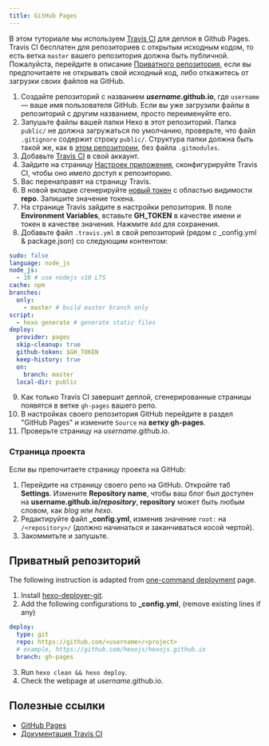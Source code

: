 ```yaml
---
title: GitHub Pages
---
```


В этом туториале мы используем [Travis CI](https://travis-ci.com/) для деплоя в Github Pages. Travis CI бесплатен для репозиториев с открытым исходным кодом, то есть ветка `master` вашего репозитория должна быть публичной. Пожалуйста, перейдите в описание [Приватного репозитория](#Private-repository), если вы предпочитаете не открывать свой исходный код, либо откажитесь от загрузки своих файлов на GitHub.

1. Создайте репозиторий с названием <b>*username*.github.io</b>, где `username` — ваше имя пользователя GitHub. Если вы уже загрузили файлы в репозиторий с другим названием, просто переименуйте его.
2. Запушьте файлы вашей папки Hexo в этот репозиторий. Папка `public/` не должна загружаться по умолчанию, проверьте, что файл `.gitignore` содержит строку `public/`. Структура папки должна быть такой же, как в [этом репозитории](https://github.com/hexojs/hexo-starter), без файла `.gitmodules`.
3. Добавьте [Travis CI](https://github.com/marketplace/travis-ci) в свой аккаунт.
4. Зайдите на страницу [Настроек приложения](https://github.com/settings/installations), сконфигурируйте Travis CI, чтобы оно имело доступ к репозиторию.
5. Вас перенаправят на страницу Travis.
6. В новой вкладке сгенерируйте [новый токен](https://github.com/settings/tokens) с областью видимости **repo**. Запишите значение токена.
7. На странице Travis зайдите в настройки репозитория. В поле **Environment Variables**, вставьте **GH_TOKEN** в качестве имени и токен в качестве значения. Нажмите `Add` для сохранения.
8. Добавьте файл `.travis.yml` в свой репозиторий (рядом с _config.yml & package.json) со следующим контентом:

```yml
sudo: false
language: node_js
node_js:
  - 10 # use nodejs v10 LTS
cache: npm
branches:
  only:
    - master # build master branch only
script:
  - hexo generate # generate static files
deploy:
  provider: pages
  skip-cleanup: true
  github-token: $GH_TOKEN
  keep-history: true
  on:
    branch: master
  local-dir: public
```

9. Как только Travis CI завершит деплой, сгенерированные страницы появятся в ветке `gh-pages` вашего репо.
10. В настройках своего репозитория GitHub перейдите в раздел "GitHub Pages" и измените `Source` на **ветку gh-pages**.
11. Проверьте страницу на *username*.github.io.

### Страница проекта

Если вы препочитаете страницу проекта на GitHub:

1. Перейдите на страницу своего репо на GitHub. Откройте таб **Settings**. Измените **Repository name**, чтобы ваш блог был доступен на <b>username.github.io/*repository*</b>, **repository** может быть любым словом, как *blog* или *hexo*.
2. Редактируйте файл **_config.yml**, изменив значение `root:` на `/<repository>/` (должно начинаться и заканчиваться косой чертой).
3. Закоммитьте и запушьте.

## Приватный репозиторий

The following instruction is adapted from [one-command deployment](/docs/one-command-deployment) page.

1. Install [hexo-deployer-git](https://github.com/hexojs/hexo-deployer-git).
2. Add the following configurations to **_config.yml**, (remove existing lines if any)

  ``` yml
  deploy:
    type: git
    repo: https://github.com/<username>/<project>
    # example, https://github.com/hexojs/hexojs.github.io
    branch: gh-pages
  ```

3. Run `hexo clean && hexo deploy`.
4. Check the webpage at *username*.github.io.

## Полезные ссылки

- [GitHub Pages](https://help.github.com/categories/github-pages-basics/)
- [Документация Travis CI](https://docs.travis-ci.com/user/tutorial/)
